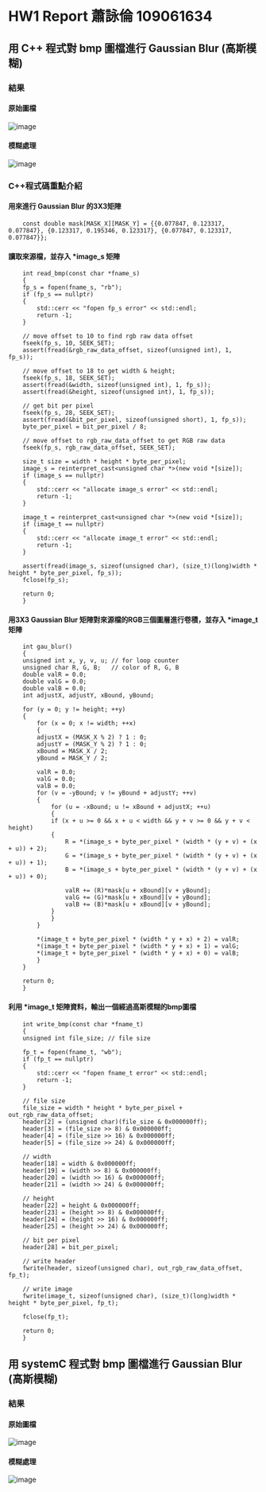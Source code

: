 # HW1 Report 蕭詠倫 109061634

## 用 C++ 程式對 bmp 圖檔進行 Gaussian Blur (高斯模糊)

### 結果 

#### 原始圖檔 
![image](https://github.com/lplp9312/Implement-of-Many-Core-System/blob/master/hw1/gau_cpp/lena.bmp)

#### 模糊處理 
![image](https://github.com/lplp9312/Implement-of-Many-Core-System/blob/master/hw1/gau_cpp/lena_gau_blur.bmp)

### C++程式碼重點介紹

#### 用來進行 Gaussian Blur 的3X3矩陣

        const double mask[MASK_X][MASK_Y] = {{0.077847, 0.123317, 0.077847}, {0.123317, 0.195346, 0.123317}, {0.077847, 0.123317, 0.077847}};
    
#### 讀取來源檔，並存入 *image_s 矩陣

        int read_bmp(const char *fname_s)
        {
        fp_s = fopen(fname_s, "rb");
        if (fp_s == nullptr)
        {
            std::cerr << "fopen fp_s error" << std::endl;
            return -1;
        }

        // move offset to 10 to find rgb raw data offset
        fseek(fp_s, 10, SEEK_SET);
        assert(fread(&rgb_raw_data_offset, sizeof(unsigned int), 1, fp_s));

        // move offset to 18 to get width & height;
        fseek(fp_s, 18, SEEK_SET);
        assert(fread(&width, sizeof(unsigned int), 1, fp_s));
        assert(fread(&height, sizeof(unsigned int), 1, fp_s));

        // get bit per pixel
        fseek(fp_s, 28, SEEK_SET);
        assert(fread(&bit_per_pixel, sizeof(unsigned short), 1, fp_s));
        byte_per_pixel = bit_per_pixel / 8;

        // move offset to rgb_raw_data_offset to get RGB raw data
        fseek(fp_s, rgb_raw_data_offset, SEEK_SET);

        size_t size = width * height * byte_per_pixel;
        image_s = reinterpret_cast<unsigned char *>(new void *[size]);
        if (image_s == nullptr)
        {
            std::cerr << "allocate image_s error" << std::endl;
            return -1;
        }

        image_t = reinterpret_cast<unsigned char *>(new void *[size]);
        if (image_t == nullptr)
        {
            std::cerr << "allocate image_t error" << std::endl;
            return -1;
        }

        assert(fread(image_s, sizeof(unsigned char), (size_t)(long)width * height * byte_per_pixel, fp_s));
        fclose(fp_s);

        return 0;
        }

#### 用3X3 Gaussian Blur 矩陣對來源檔的RGB三個圖層進行卷積，並存入 *image_t 矩陣

        int gau_blur()
        {
        unsigned int x, y, v, u; // for loop counter
        unsigned char R, G, B;   // color of R, G, B
        double valR = 0.0;
        double valG = 0.0;
        double valB = 0.0;
        int adjustX, adjustY, xBound, yBound;

        for (y = 0; y != height; ++y)
        {
            for (x = 0; x != width; ++x)
            {
            adjustX = (MASK_X % 2) ? 1 : 0;
            adjustY = (MASK_Y % 2) ? 1 : 0;
            xBound = MASK_X / 2;
            yBound = MASK_Y / 2;

            valR = 0.0;
            valG = 0.0;
            valB = 0.0;
            for (v = -yBound; v != yBound + adjustY; ++v)
            {
                for (u = -xBound; u != xBound + adjustX; ++u)
                {
                if (x + u >= 0 && x + u < width && y + v >= 0 && y + v < height)
                {
                    R = *(image_s + byte_per_pixel * (width * (y + v) + (x + u)) + 2);
                    G = *(image_s + byte_per_pixel * (width * (y + v) + (x + u)) + 1);
                    B = *(image_s + byte_per_pixel * (width * (y + v) + (x + u)) + 0);

                    valR += (R)*mask[u + xBound][v + yBound];
                    valG += (G)*mask[u + xBound][v + yBound];
                    valB += (B)*mask[u + xBound][v + yBound];
                }
                }
            }

            *(image_t + byte_per_pixel * (width * y + x) + 2) = valR;
            *(image_t + byte_per_pixel * (width * y + x) + 1) = valG;
            *(image_t + byte_per_pixel * (width * y + x) + 0) = valB;
            }
        }

        return 0;
        }

#### 利用 *image_t 矩陣資料，輸出一個經過高斯模糊的bmp圖檔

        int write_bmp(const char *fname_t)
        {
        unsigned int file_size; // file size

        fp_t = fopen(fname_t, "wb");
        if (fp_t == nullptr)
        {
            std::cerr << "fopen fname_t error" << std::endl;
            return -1;
        }

        // file size
        file_size = width * height * byte_per_pixel + out_rgb_raw_data_offset;
        header[2] = (unsigned char)(file_size & 0x000000ff);
        header[3] = (file_size >> 8) & 0x000000ff;
        header[4] = (file_size >> 16) & 0x000000ff;
        header[5] = (file_size >> 24) & 0x000000ff;

        // width
        header[18] = width & 0x000000ff;
        header[19] = (width >> 8) & 0x000000ff;
        header[20] = (width >> 16) & 0x000000ff;
        header[21] = (width >> 24) & 0x000000ff;

        // height
        header[22] = height & 0x000000ff;
        header[23] = (height >> 8) & 0x000000ff;
        header[24] = (height >> 16) & 0x000000ff;
        header[25] = (height >> 24) & 0x000000ff;

        // bit per pixel
        header[28] = bit_per_pixel;

        // write header
        fwrite(header, sizeof(unsigned char), out_rgb_raw_data_offset, fp_t);

        // write image
        fwrite(image_t, sizeof(unsigned char), (size_t)(long)width * height * byte_per_pixel, fp_t);

        fclose(fp_t);

        return 0;
        }

## 用 systemC 程式對 bmp 圖檔進行 Gaussian Blur (高斯模糊)

### 結果

#### 原始圖檔 
![image](https://github.com/lplp9312/Implement-of-Many-Core-System/blob/master/hw1/gau_systemC/lena_std_short.bmp)

#### 模糊處理 
![image](https://github.com/lplp9312/Implement-of-Many-Core-System/blob/master/hw1/gau_systemC/build/out.bmp)